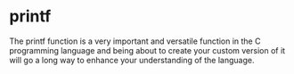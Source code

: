 # printf
The printf function is a very important and versatile function in the C programming language and being about to create your custom version of it will go a long way to enhance your understanding of the language.
